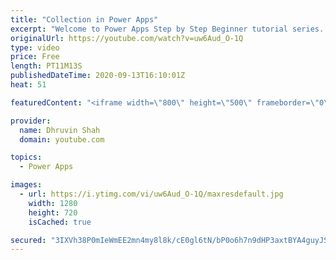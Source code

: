 ```yaml
---
title: "Collection in Power Apps"
excerpt: "Welcome to Power Apps Step by Step Beginner tutorial series. My self Dhruvin Shah you are watching the 7th part of the Power Apps Beginner Series. During this chapter, we will talk about Collections in Power Apps.  During this chapter, we will talk about what is the collection in Power Apps and how we"
originalUrl: https://youtube.com/watch?v=uw6Aud_O-1Q
type: video
price: Free
length: PT11M13S
publishedDateTime: 2020-09-13T16:10:01Z
heat: 51

featuredContent: "<iframe width=\"800\" height=\"500\" frameborder=\"0\" src=\"https://www.youtube.com/embed/uw6Aud_O-1Q\" allow=\"accelerometer; autoplay; encrypted-media; gyroscope; picture-in-picture\" allowfullscreen></iframe>"

provider:
  name: Dhruvin Shah
  domain: youtube.com

topics:
  - Power Apps

images:
  - url: https://i.ytimg.com/vi/uw6Aud_O-1Q/maxresdefault.jpg
    width: 1280
    height: 720
    isCached: true

secured: "3IXVh38P0mIeWmEE2mn4my8l8k/cE0gl6tN/bP0o6h7n9dHP3axtBYA4guyJSK3ZYPWADxs5JnUyPmL35OnO8bsV6x/Y9hQ/IAT+loUHkbNPgoRiL4zPgMTh1t2QPxSJMw0fYGq7z9nLzkO06wam+l6DpgRGJHD7pED1Ve3m26I4zyjx4Y5HR9V+I46/KXoGn/wQMJ/MSBTK0yfh56jZ93+Xac9eXeO0+0HcQLS+gI4QifiCr1JJOWD1Txn/YgKd4WNj24FZfeq7ZNMmVtm2tmqKL9QxCnhVhoO/pj7GrBul/H+3JCMKEEknjn4mml9oSFPQL9ffcoQrhi9lZn6H9IQCxzaxUnkcAZu81DVQJQ6/cRGvZHniLebdPx85SO5JC3LwV1EjulSw72vLPhHQWg==;BQKmuQ1A+M9f5ayJ4NEQRQ=="
---
```


